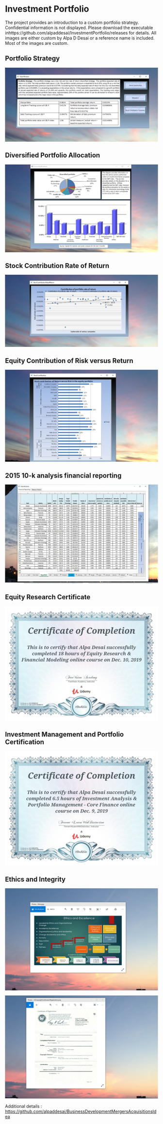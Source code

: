 # Investment Portfolio

The project provides an introduction to a custom portfolio strategy. Confidential information is not displayed. 
Please download the executable inhttps://github.com/alpaddesai/InvestmentPortfolio/releases for details.
All images are either custom by Alpa D Desai or a reference name is included. 
Most of the images are custom. 

## Portfolio Strategy 
![image](EquitiesPortfolio.png)

## Diversified Portfolio Allocation
![image](DiversifiedPortfolio.png)

## Stock Contribution Rate of Return 
![image](StockContribution.png)

## Equity Contribution of Risk versus Return 
![image](EquityContributionofReturnvsRisk.png)

## 2015 10-k analysis financial reporting
![image](FinancialReporting.png)

## Equity Research Certificate
![image](EquityResearchFinancialModeling.jpg)

## Investment Management and Portfolio Certification
![image](InvestmentManagementPortfolio.jpg)

## Ethics and Integrity
![image](EthicsandExcellence.png)

![image](USCopyrightCertificate.png)

Additional details : https://github.com/alpaddesai/BusinessDevelopmentMergersAcquisitionsIdea
